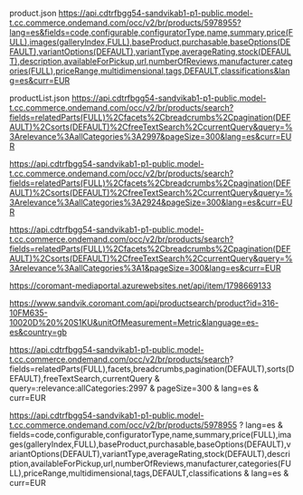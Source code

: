 product.json
https://api.cdtrfbgg54-sandvikab1-p1-public.model-t.cc.commerce.ondemand.com/occ/v2/br/products/5978955?lang=es&fields=code,configurable,configuratorType,name,summary,price(FULL),images(galleryIndex,FULL),baseProduct,purchasable,baseOptions(DEFAULT),variantOptions(DEFAULT),variantType,averageRating,stock(DEFAULT),description,availableForPickup,url,numberOfReviews,manufacturer,categories(FULL),priceRange,multidimensional,tags,DEFAULT,classifications&lang=es&curr=EUR

productList.json
https://api.cdtrfbgg54-sandvikab1-p1-public.model-t.cc.commerce.ondemand.com/occ/v2/br/products/search?fields=relatedParts(FULL)%2Cfacets%2Cbreadcrumbs%2Cpagination(DEFAULT)%2Csorts(DEFAULT)%2CfreeTextSearch%2CcurrentQuery&query=%3Arelevance%3AallCategories%3A2997&pageSize=300&lang=es&curr=EUR

https://api.cdtrfbgg54-sandvikab1-p1-public.model-t.cc.commerce.ondemand.com/occ/v2/br/products/search?fields=relatedParts(FULL)%2Cfacets%2Cbreadcrumbs%2Cpagination(DEFAULT)%2Csorts(DEFAULT)%2CfreeTextSearch%2CcurrentQuery&query=%3Arelevance%3AallCategories%3A2924&pageSize=300&lang=es&curr=EUR

https://api.cdtrfbgg54-sandvikab1-p1-public.model-t.cc.commerce.ondemand.com/occ/v2/br/products/search?fields=relatedParts(FULL)%2Cfacets%2Cbreadcrumbs%2Cpagination(DEFAULT)%2Csorts(DEFAULT)%2CfreeTextSearch%2CcurrentQuery&query=%3Arelevance%3AallCategories%3A1&pageSize=300&lang=es&curr=EUR


https://coromant-mediaportal.azurewebsites.net/api/item/1798669133


https://www.sandvik.coromant.com/api/productsearch/product?id=316-10FM635-10020D%20%20S1KU&unitOfMeasurement=Metric&language=es-es&country=gb



https://api.cdtrfbgg54-sandvikab1-p1-public.model-t.cc.commerce.ondemand.com/occ/v2/br/products/search?
fields=relatedParts(FULL),facets,breadcrumbs,pagination(DEFAULT),sorts(DEFAULT),freeTextSearch,currentQuery
&
query=:relevance:allCategories:2997
&
pageSize=300
&
lang=es
&
curr=EUR



https://api.cdtrfbgg54-sandvikab1-p1-public.model-t.cc.commerce.ondemand.com/occ/v2/br/products/5978955
?
lang=es
&
fields=code,configurable,configuratorType,name,summary,price(FULL),images(galleryIndex,FULL),baseProduct,purchasable,baseOptions(DEFAULT),variantOptions(DEFAULT),variantType,averageRating,stock(DEFAULT),description,availableForPickup,url,numberOfReviews,manufacturer,categories(FULL),priceRange,multidimensional,tags,DEFAULT,classifications
&
lang=es
&
curr=EUR